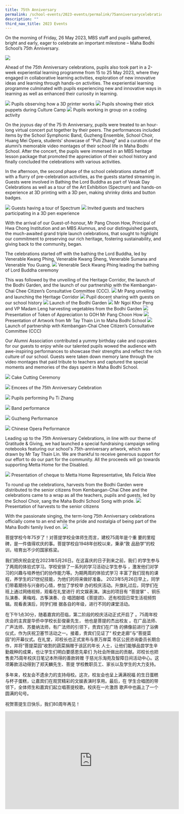 ```yaml
---
title: 75th Anniversary
permalink: /school-events/2023-events/permalink/75anniversarycelebration/
description: ""
third_nav_title: 2023 Events
---
```

On the morning of Friday, 26 May 2023, MBS staff and pupils gathered, bright and early, eager to celebrate an important milestone – Maha Bodhi School’s 75th Anniversary.

![](/images/maha-bodhi-ws-b_61187653.png)

Ahead of the 75th Anniversary celebrations, pupils also took part in a 2-week experiential learning programme from 15 to 25 May 2023, where they engaged in collaborative learning activities, exploration of new innovative ideas and learning through hands-on activities. The experiential learning programme culminated with pupils experiencing new and innovative ways in learning as well as enhanced their curiosity in learning.

![](/images/75th%20anniversary/anniversary%20makerspace.jpg)
Pupils observing how a 3D printer works
![](/images/75th%20anniversary/img_1109%20(1).jpg)
Pupils showing their stick puppets during Culture Camp
![](/images/75th%20anniversary/anniveersary%20makerspace%202.jpg)
Pupils working in group on a coding activity

On the joyous day of the 75 th Anniversary, pupils were treated to an hour-long virtual concert put together by their peers. The performances included items by the School Symphonic Band, Guzheng Ensemble, School Choir, Huang Mei Opera, students’ showcase of “Puti Zhang” and a curation of the alumni’s memorable video montages of their school life in Maha Bodhi School. After the concert, the pupils were immersed in an MBS heritage lesson package that promoted the appreciation of their school history and
finally concluded the celebrations with various activities.

In the afternoon, the second phase of the school celebrations started off with a flurry of
pre-celebration activities, as the guests started streaming in. Guests were involved in
Bathing the Lord Buddha as part of Vesak Day Celebrations as well as a tour of the Art
Exhibition (Spectrum) and hands-on experience at 3D printing with a 3D pen, making
shrinky dinks and button badges.

![](/images/75th%20anniversary/spectrum%20w%20guests.jpg)
Guests having a tour of Spectrum
![](/images/75th%20anniversary/makerspace.jpeg)
Invited guests and teachers participating in a 3D pen experience 

With the arrival of our Guest-of-honour, Mr Pang Choon How, Principal of Hwa Chong
Institution and an MBS Alumnus, and our distinguished guests, the much-awaited grand
triple launch celebrations, that sought to highlight our commitment to preserving our rich
heritage, fostering sustainability, and giving back to the community, began.&nbsp;

The celebrations started off with the bathing the Lord Buddha, led by Venerable Kwang
Phing, Venerable Kwang Sheng, Venerable Sumana and Venerable You Guang. 
![](/images/75th%20anniversary/bathing%20of%20lord%20buddha.jpg)
Venerable Seck Kwang Phing leading the bathing of Lord Buddha ceremony

This
was followed by the unveiling of the Heritage Corridor, the launch of the Bodhi Garden,
and the launch of our partnership with the Kembangan-Chai Chee Citizen’s Consultative
Committee (CCC).
![](/images/75th%20anniversary/school%20bell.jpg)
Mr Pang unveiling and launching the Heritage Corridor
![](/images/75th%20anniversary/heritage%20corridor.jpg)
Pupil docent sharing with guests on our school history
![](/images/75th%20anniversary/bodhi%20garden%20opening.jpg)
Launch of the Bodhi Garden
![](/images/75th%20anniversary/bodhi%20garden.jpg)
Mr Ngoi Khor Peng and VP Madam Leng harvesting vegetables from the Bodhi Garden
![](/images/75th%20anniversary/mr%20pang%20choon%20how.jpg)
Presentation of Token of Appreciation to GOH Mr Pang Choon How
![](/images/75th%20anniversary/mr%20tay%20thain%20lin.jpg)
Presentation of Artwork from Mr Tay Thain Lin to Maha Bodhi School
![](/images/75th%20anniversary/kcccc%20.jpg)
Launch of partnership with Kembangan-Chai Chee Citizen’s Consultative
Committee (CCC) 


Our Alumni Association contributed a yummy birthday cake and cupcakes for our guests
to enjoy while our talented pupils wowed the audience with awe-inspiring performances
to showcase their strengths and reflect the rich culture of our school. Guests were taken
down memory lane through the video montages that paid tribute to teachers and
captured the special moments and memories of the days spent in Maha Bodhi School.

![](/images/75th%20anniversary/cake%20cutting%20new.jpg)
Cake Cutting Ceremony

![](/images/75th%20anniversary/emcees.jpg)
Emcees of the 75th Anniversary Celebration

![](/images/75th%20anniversary/pu%20ti%20zhang.jpg)
Pupils performing Pu Ti Zhang 

![](/images/75th%20anniversary/band%20perform.jpg)
Band performance 

![](/images/75th%20anniversary/guzheng.jpg)
Guzheng Performance

![](/images/75th%20anniversary/opera%20.jpg)
Chinese Opera Performance

Leading up to the 75th Anniversary Celebrations, in line with our theme of Gratitude &amp;
Giving, we had launched a special fundraising campaign selling notebooks featuring our
school's 75th-anniversary artwork, which was drawn by Mr Tay Thain Lin. We are
thankful to receive generous support for our effort to do our part for the community. All
the proceeds will go towards supporting Metta Home for the Disabled. 

![](/images/75th%20anniversary/metta%20home.jpg)
Presentation of cheque to Metta Home Representative, Ms Felicia Wee

To round up the
celebrations, harvests from the Bodhi Garden were distributed to the senior citizens
from Kembangan-Chai Chee and the celebrations came to a wrap as all the teachers,
pupils and guests, led by the School Choir, sang the Maha Bodhi School Song with
pride. 
![](/images/75th%20anniversary/presentation%20of%20vege.jpg)
Presentation of harvests to the senior citizens

With the passionate singing, the term-long 75th Anniversary celebrations officially
come to an end while the pride and nostalgia of being part of the Maha Bodhi family
lived on.
![](/images/75th%20anniversary/choir%20%20.jpg)

菩提学校今年75岁了！对菩提学校全体师生而言，建校75周年是个重
要的里程碑，是一件值得欢庆的事。菩提学校自1948年创校以来，秉承“敦
品励学”的校训，培育出不少的国家栋梁。

我们把庆祝会定在2023年5月26日。在这喜庆的日子到来之前，我们
的学生参与了两周的体验式学习。学校安排了一系列的学习活动让学生参与
，激发他们对学习的兴趣与培养他们的协作能力等。为期两周的体验式学习
丰富了我们现有的课程，养学生的21世纪技能，为他们的将来做好准备。
2023年5月26日早上，同学们带着期待与兴奋的心情，参加了学校举
办的校庆活动。升旗礼过后，同学们在班上通过网络视频，观看在礼堂进行
的文娱表演。演出的项目有 “菩提掌” 、铜乐队演奏、黄梅戏、古筝演奏、合
唱团献唱《菩提颂》、还有校园日常生活视频剪辑。观看表演后，同学们根
据各自的年级，进行不同的课堂活动。

在下午1点30分，随着嘉宾的莅临，第二阶段的校庆活动正式开启了
。75周年校庆会的主宾是华侨中学校长彭俊豪先生， 他也是菩提的杰出校友
。在广品法师、广声法师、苏曼纳法师，有广法师的引领下，贵宾们在广场
的佛像前进行了浴佛仪式，作为庆祝卫塞节活动之一。接着，贵宾们见证了“
校史走廊”与“菩提菜园”的开幕仪式。在礼堂，邓校长也正式宣布与景万岸菜
市区公民咨询委员长期合作，并将“菩提菜园”收割的蔬菜捐赠于该区的年长
人士，让他们能够品尝学生辛勤栽种的成果，也让学生们明白要感恩先辈们
为社会所做出的贡献。邓校长也把售卖75周年校庆日笔记本所得的善款转赠
于慈光乐淘苑及智障日间活动中心。这项筹款活动得到了郑天麟先生、菩提
学校教职员工、家长以及学生的大力支持。

多年来，校友会不遗余力的支持母校。这次，校友会也呈上满满祝福
的生日蛋糕与杯子蛋糕，让嘉宾们在观赏精彩的文娱表演时享用。最后，在
学生合唱团的带领下，全体师生和嘉宾们起立唱菩提校歌。校庆在一片激昂
歌声中也画上了一个圆满的句号。

祝贺菩提生日快乐，我们80周年再见！

<iframe allowfullscreen="" allow="accelerometer; autoplay; clipboard-write; encrypted-media; gyroscope; picture-in-picture; web-share" frameborder="0" title="YouTube video player" src="https://www.youtube.com/embed/CEyZqgmt94k" height="315" width="560"></iframe>
























































































































































































































































































































